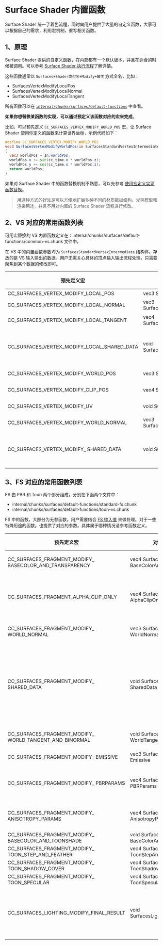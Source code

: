 # Surface Shader 内置函数

Surface Shader 统一了着色流程，同时向用户提供了大量的自定义函数，大家可以根据自己的需求，利用宏机制，重写相关函数。

## 1、原理

Surface Shader 提供的自定义函数，在内部都有一个默认版本，并且在适合的时候被调用。可以参考 [Surface Shader 执行流程](./shader-code-flow.md)了解详情。

这些函数通常以 `Surfaces+Shader类型名+Modify+属性` 方式全名，比如：
- SurfacesVertexModifyLocalPos
- SurfacesVertexModifyLocalNormal
- SurfacesVertexModifyLocalTangent

所有函数可以在 [`internal/chunks/surfaces/default-functions`](https://github.com/cocos/cocos-engine/tree/v3.7.0/editor/assets/chunks/surfaces/default-functions) 中查看。

**如果你想替换某函数的实现，可以通过预定义该函数对应的宏来完成**。

比如，可以预先定义 `CC_SURFACES_VERTEX_MODIFY_WORLD_POS` 宏，让 Surface Shader 使用你定义的函数来计算世界坐标，示例代码如下：

```glsl
#define CC_SURFACES_VERTEX_MODIFY_WORLD_POS
vec3 SurfacesVertexModifyWorldPos(in SurfacesStandardVertexIntermediate In)
{
  vec3 worldPos = In.worldPos;
  worldPos.x += sin(cc_time.x * worldPos.z);
  worldPos.y += cos(cc_time.x * worldPos.z);
  return worldPos;
}
```

如果对 Surface Shader 中的函数替换机制不熟悉，可以先参考 [使用宏定义实现函数替换](./function-replace.md)。

> 用这种方式的好处是可以方便地扩展多种不同的材质数据结构、光照模型和渲染用途，并且不用对内置的 Surface Shader 流程进行修改。

## 2、VS 对应的常用函数列表

可用宏替换的 VS 内置函数定义在：internal/chunks/surfaces/default-functions/common-vs.chunk 文件中。

在 VS 中的内置函数参数均为 `SurfacesStandardVertexIntermediate` 结构体，存放的是 VS 输入输出的数据。用户无需关心具体的顶点输入输出流程处理，只需要聚焦到某个数据的修改即可。

| 预先定义宏                                  | 对应的函数定义                           | 对应的材质模型 | 功能说明                                                     |
| ------------------------------------------- | ---------------------------------------- | -------------- | ------------------------------------------------------------ |
| CC_SURFACES_VERTEX_MODIFY_LOCAL_POS         | vec3 SurfacesVertexModifyLocalPos        | Common         | 返回修改后的模型空间坐标                                     |
| CC_SURFACES_VERTEX_MODIFY_LOCAL_NORMAL      | vec3 SurfacesVertexModifyLocalNormal     | Common         | 返回修改后的模型空间法线                                     |
| CC_SURFACES_VERTEX_MODIFY_LOCAL_TANGENT     | vec4 SurfacesVertexModifyLocalTangent    | Common         | 返回修改后的模型空间切线和镜像法线标记                       |
| CC_SURFACES_VERTEX_MODIFY_LOCAL_SHARED_DATA | void SurfacesVertexModifyLocalSharedData | Common         | 如果某些贴图和计算需要在多个材质节点中使用，可在此函数中进行，在世界变换前调用，直接修改 SurfaceStandardVertexIntermediate 结构体内的三个Local参数 |
| CC_SURFACES_VERTEX_MODIFY_WORLD_POS         | vec3 SurfacesVertexModifyWorldPos        | Common         | 返回修改后的世界空间坐标（世界空间动画）                     |
| CC_SURFACES_VERTEX_MODIFY_CLIP_POS          | vec4 SurfacesVertexModifyClipPos         | Common         | 返回修改后的剪裁（NDC）空间坐标（通常用于修改深度）          |
| CC_SURFACES_VERTEX_MODIFY_UV                | void SurfacesVertexModifyUV              | Common         | 修改结构体内的 UV0 和 UV1 （使用 tiling 等）                 |
| CC_SURFACES_VERTEX_MODIFY_WORLD_NORMAL      | vec3 SurfacesVertexModifyWorldNormal     | Common         | 返回修改后的世界空间法线（世界空间动画）                     |
| CC_SURFACES_VERTEX_MODIFY_ SHARED_DATA      | void SurfacesVertexModify SharedData     | Common         | 如果某些贴图和计算需要在多个材质节点中使用，可在此函数中进行，直接修改 SurfaceStandardVertexIntermediate 结构体内的参数，减少性能耗费 |

## 3、FS 对应的常用函数列表

FS 由 PBR 和 Toon 两个部分组成，分别在下面两个文件中：
- internal/chunks/surfaces/default-functions/standard-fs.chunk
- internal/chunks/surfaces/default-functions/toon-vs.chunk

FS 中的函数，大部分为无参函数，用户需要结合 [FS 输入值](./fs-input.md) 来做处理。对于一些特殊用途的函数，也提供了对应的参数。具体属于哪种情况请参考函数定义。

| 预先定义宏                                              | 对应的函数定义                                       | 对应的材质模型 | 功能说明                                                     |
| ------------------------------------------------------- | ---------------------------------------------------- | -------------- | ------------------------------------------------------------ |
| CC_SURFACES_FRAGMENT_MODIFY_ BASECOLOR_AND_TRANSPARENCY | vec4 SurfacesFragmentModify BaseColorAndTransparency | Common         | 返回修改后的基础色（rgb 通道）和透明值（a 通道）             |
| CC_SURFACES_FRAGMENT_ALPHA_CLIP_ONLY                    | vec4 SurfacesFragmentModify AlphaClipOnly            | Common         | 不需要获取颜色仅处理透贴的Pass中使用。如渲染到阴影图等，不重载此函数可能导致阴影没有透贴效果 |
| CC_SURFACES_FRAGMENT_MODIFY_ WORLD_NORMAL               | vec3 SurfacesFragmentModify WorldNormal              | Common         | 返回修改后的像素法线（通常是法线贴图）                       |
| CC_SURFACES_FRAGMENT_MODIFY_ SHARED_DATA                | void SurfacesFragmentModify SharedData               | Common         | 若某些贴图和计算需要在多个材质节点中使用，可在此函数中进行，直接修改 Surface 结构体内的参数，减少性能耗费，类似legacy shader中的surf()函数。**需要在定义函数前 include 必要的头文件** |
| CC_SURFACES_FRAGMENT_MODIFY_ WORLD_TANGENT_AND_BINORMAL | void SurfacesFragmentModify WorldTangentAndBinormal  | Standard PBR   | 修改 Surface 结构体内的世界切空间向量                        |
| CC_SURFACES_FRAGMENT_MODIFY_ EMISSIVE                   | vec3 SurfacesFragmentModify Emissive                 | Standard PBR   | 返回修改后的自发光颜色                                       |
| CC_SURFACES_FRAGMENT_MODIFY_ PBRPARAMS                  | vec4 SurfacesFragmentModify PBRParams                | Standard PBR   | 返回修改后的 PBR 参数（ao, roughness, metallic, specularIntensity） |
| CC_SURFACES_FRAGMENT_MODIFY_ ANISOTROPY_PARAMS          | vec4 SurfacesFragmentModify AnisotropyParams         | Standard PBR   | 返回修改后的各向异性参数（rotation, shape, unused, unused）  |
| CC_SURFACES_FRAGMENT_MODIFY_ BASECOLOR_AND_TOONSHADE    | void SurfacesFragmentModify BaseColorAndToonShade    | Toon           | 修改卡通渲染基础色                                           |
| CC_SURFACES_FRAGMENT_MODIFY_ TOON_STEP_AND_FEATHER      | vec4 SurfacesFragmentModify ToonStepAndFeather       | Toon           | 返回修改后的参数                                             |
| CC_SURFACES_FRAGMENT_MODIFY_ TOON_SHADOW_COVER          | vec4 SurfacesFragmentModify ToonShadowCover          | Toon           | 返回修改后的参数                                             |
| CC_SURFACES_FRAGMENT_MODIFY_ TOON_SPECULAR              | vec4 SurfacesFragmentModify ToonSpecular             | Toon           | 返回修改后的参数                                             |
| CC_SURFACES_LIGHTING_MODIFY_FINAL_RESULT                | void SurfacesLightingModifyFinalResult               | Common         | 自定义光照模型，可以在之前计算的光照结果上再次修改，比如添加轮廓光等。**需要在定义函数前 include 必要的头文件** |
